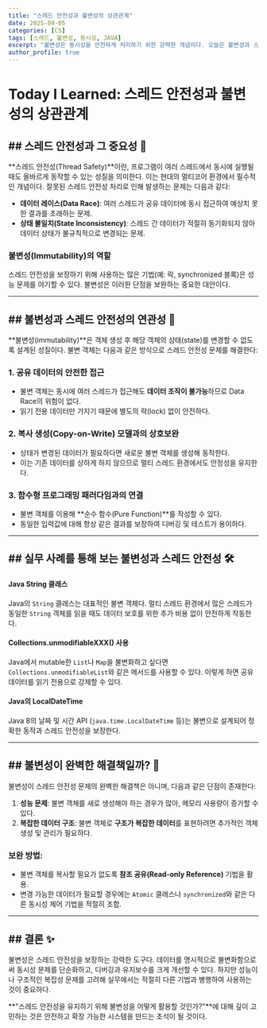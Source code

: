 ```yaml
---
title: "스레드 안전성과 불변성의 상관관계"
date: 2025-09-05
categories: [CS]
tags: [스레드, 불변성, 동시성, JAVA]
excerpt: "불변성은 동시성을 안전하게 처리하기 위한 강력한 개념이다. 오늘은 불변성과 스레드 안전성이 어떻게 연관되어 있는지, 그리고 실무에서 어떻게 활용되는지 살펴보았다."
author_profile: true
---
```


# Today I Learned: 스레드 안전성과 불변성의 상관관계

## ## 스레드 안전성과 그 중요성 🧵

**스레드 안전성(Thread Safety)**이란, 프로그램이 여러 스레드에서 동시에 실행될 때도 올바르게 동작할 수 있는 성질을 의미한다. 이는 현대의 멀티코어 환경에서 필수적인 개념이다. 잘못된 스레드 안전성 처리로 인해 발생하는 문제는 다음과 같다:

- **데이터 레이스(Data Race)**: 여러 스레드가 공유 데이터에 동시 접근하여 예상치 못한 결과를 초래하는 문제.
- **상태 불일치(State Inconsistency)**: 스레드 간 데이터가 적절히 동기화되지 않아 데이터 상태가 불규칙적으로 변경되는 문제.

### 불변성(Immutability)의 역할  
스레드 안전성을 보장하기 위해 사용하는 많은 기법(예: 락, synchronized 블록)은 성능 문제를 야기할 수 있다. 불변성은 이러한 단점을 보완하는 중요한 대안이다.

---

## ## 불변성과 스레드 안전성의 연관성 🔗

**불변성(immutability)**은 객체 생성 후 해당 객체의 상태(state)를 변경할 수 없도록 설계된 성질이다. 불변 객체는 다음과 같은 방식으로 스레드 안전성 문제를 해결한다:

### 1. **공유 데이터의 안전한 접근**  
- 불변 객체는 동시에 여러 스레드가 접근해도 **데이터 조작이 불가능**하므로 Data Race의 위험이 없다.
- 읽기 전용 데이터만 가지기 때문에 별도의 락(lock) 없이 안전하다.

### 2. **복사 생성(Copy-on-Write) 모델과의 상호보완**  
- 상태가 변경된 데이터가 필요하다면 새로운 불변 객체를 생성해 동작한다.
- 이는 기존 데이터를 상하게 하지 않으므로 멀티 스레드 환경에서도 안정성을 유지한다.

### 3. **함수형 프로그래밍 패러다임과의 연결**  
- 불변 객체를 이용해 **순수 함수(Pure Function)**를 작성할 수 있다.
- 동일한 입력값에 대해 항상 같은 결과를 보장하여 디버깅 및 테스트가 용이하다.

---

## ## 실무 사례를 통해 보는 불변성과 스레드 안전성 🛠️

#### **Java String 클래스**  
Java의 `String` 클래스는 대표적인 불변 객체다. 멀티 스레드 환경에서 많은 스레드가 동일한 `String` 객체를 읽을 때도 데이터 보호를 위한 추가 비용 없이 안전하게 작동한다.

#### **Collections.unmodifiableXXX() 사용**  
Java에서 mutable한 `List`나 `Map`을 불변화하고 싶다면 `Collections.unmodifiableList`와 같은 메서드를 사용할 수 있다. 이렇게 하면 공유 데이터를 읽기 전용으로 강제할 수 있다.

#### **Java의 LocalDateTime**  
Java 8의 날짜 및 시간 API (`java.time.LocalDateTime` 등)는 불변으로 설계되어 정확한 동작과 스레드 안전성을 보장한다.

---

## ## 불변성이 완벽한 해결책일까? 🤔

불변성이 스레드 안전성 문제의 완벽한 해결책은 아니며, 다음과 같은 단점이 존재한다:

1. **성능 문제**: 불변 객체를 새로 생성해야 하는 경우가 많아, 메모리 사용량이 증가할 수 있다.
2. **복잡한 데이터 구조**: 불변 객체로 **구조가 복잡한 데이터**를 표현하려면 추가적인 객체 생성 및 관리가 필요하다.

### 보완 방법:
- 불변 객체를 복사할 필요가 없도록 **참조 공유(Read-only Reference)** 기법을 활용.
- 변경 가능한 데이터가 필요할 경우에는 `Atomic` 클래스나 `synchronized`와 같은 다른 동시성 제어 기법을 적절히 조합.

---

## ## 결론 ✨

불변성은 스레드 안전성을 보장하는 강력한 도구다. 데이터를 명시적으로 불변화함으로써 동시성 문제를 단순화하고, 디버깅과 유지보수를 크게 개선할 수 있다. 하지만 성능이나 구조적인 복잡성 문제를 고려해 실무에서는 적절히 다른 기법과 병행하여 사용하는 것이 중요하다.

**"스레드 안전성을 유지하기 위해 불변성을 어떻게 활용할 것인가?"**에 대해 깊이 고민하는 것은 안전하고 확장 가능한 시스템을 만드는 초석이 될 것이다.
